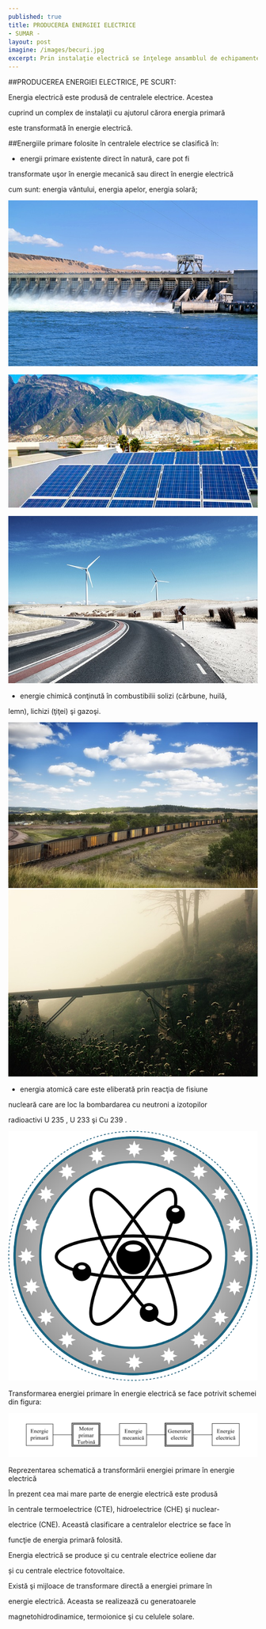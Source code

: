 ```yaml
---
published: true
title: PRODUCEREA ENERGIEI ELECTRICE 
- SUMAR -
layout: post
imagine: /images/becuri.jpg
excerpt: Prin instalaţie electrică se înţelege ansamblul de echipamente electrice interconectate.
---
```



##PRODUCEREA ENERGIEI ELECTRICE, PE SCURT:

Energia electrică este produsă de centralele electrice. Acestea

cuprind un complex de instalaţii cu ajutorul cărora energia primară

este transformată în energie electrică.

##Energiile primare folosite în centralele electrice se clasifică în:

- energii primare existente direct în natură, care pot fi

transformate uşor în energie mecanică sau direct în energie electrică

cum sunt: energia vântului, energia apelor, energia solară;

![Electrician, Home-Electric](/images/hidrocentrala.jpg)

![Electrician, Home-Electric](/images/fotovoltaic.jpg)

![Electrician, Home-Electric](/images/eolian.jpg)


- energie chimică conţinută în combustibilii solizi (cărbune, huilă,

lemn), lichizi (ţiţei) şi gazoşi.

![Electrician, Home-Electric](/images/minier.jpg)
![Electrician, Home-Electric](/images/gaz.jpg)

- energia atomică care este eliberată prin reacţia de fisiune

nucleară care are loc la bombardarea cu neutroni a izotopilor

radioactivi U 235 , U 233 şi Cu 239 .

![Electrician, Home-Electric](/images/nuclear.png)


Transformarea energiei primare în energie electrică se face potrivit schemei din figura:


![Electrician, Home-Electric](/images/schema1.png)

Reprezentarea schematică a transformării energiei primare în energie electrică

În prezent cea mai mare parte de energie electrică este produsă

în centrale termoelectrice (CTE), hidroelectrice (CHE) şi nuclear-

electrice (CNE). Această clasificare a centralelor electrice se face în

funcţie de energia primară folosită.

Energia electrică se produce şi cu centrale electrice eoliene dar

și cu centrale electrice fotovoltaice.

Există şi mijloace de transformare directă a energiei primare în

energie electrică. Aceasta se realizează cu generatoarele

magnetohidrodinamice, termoionice şi cu celulele solare.